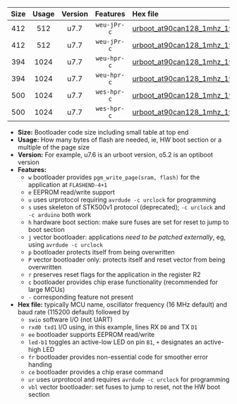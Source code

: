 |Size|Usage|Version|Features|Hex file|
|:-:|:-:|:-:|:-:|:--|
|412|512|u7.7|`weu-jPr-c`|[urboot_at90can128_1mhz_19200bps_swio_rxd2_txd3_ee_led+b5_fr_ce_ur_vbl.hex](https://raw.githubusercontent.com/stefanrueger/urboot.hex/main/cores/megacore/at90can128/fcpu_1mhz/19200_bps/urboot_at90can128_1mhz_19200bps_swio_rxd2_txd3_ee_led+b5_fr_ce_ur_vbl.hex)|
|412|512|u7.7|`weu-jPr-c`|[urboot_at90can128_1mhz_19200bps_swio_rxe0_txe1_ee_led+b5_fr_ce_ur_vbl.hex](https://raw.githubusercontent.com/stefanrueger/urboot.hex/main/cores/megacore/at90can128/fcpu_1mhz/19200_bps/urboot_at90can128_1mhz_19200bps_swio_rxe0_txe1_ee_led+b5_fr_ce_ur_vbl.hex)|
|394|1024|u7.7|`weu-hpr-c`|[urboot_at90can128_1mhz_19200bps_swio_rxd2_txd3_ee_led+b5_fr_ce_ur.hex](https://raw.githubusercontent.com/stefanrueger/urboot.hex/main/cores/megacore/at90can128/fcpu_1mhz/19200_bps/urboot_at90can128_1mhz_19200bps_swio_rxd2_txd3_ee_led+b5_fr_ce_ur.hex)|
|394|1024|u7.7|`weu-hpr-c`|[urboot_at90can128_1mhz_19200bps_swio_rxe0_txe1_ee_led+b5_fr_ce_ur.hex](https://raw.githubusercontent.com/stefanrueger/urboot.hex/main/cores/megacore/at90can128/fcpu_1mhz/19200_bps/urboot_at90can128_1mhz_19200bps_swio_rxe0_txe1_ee_led+b5_fr_ce_ur.hex)|
|500|1024|u7.7|`wes-hpr-c`|[urboot_at90can128_1mhz_19200bps_swio_rxd2_txd3_ee_led+b5_fr_ce.hex](https://raw.githubusercontent.com/stefanrueger/urboot.hex/main/cores/megacore/at90can128/fcpu_1mhz/19200_bps/urboot_at90can128_1mhz_19200bps_swio_rxd2_txd3_ee_led+b5_fr_ce.hex)|
|500|1024|u7.7|`wes-hpr-c`|[urboot_at90can128_1mhz_19200bps_swio_rxe0_txe1_ee_led+b5_fr_ce.hex](https://raw.githubusercontent.com/stefanrueger/urboot.hex/main/cores/megacore/at90can128/fcpu_1mhz/19200_bps/urboot_at90can128_1mhz_19200bps_swio_rxe0_txe1_ee_led+b5_fr_ce.hex)|

- **Size:** Bootloader code size including small table at top end
- **Usage:** How many bytes of flash are needed, ie, HW boot section or a multiple of the page size
- **Version:** For example, u7.6 is an urboot version, o5.2 is an optiboot version
- **Features:**
  + `w` bootloader provides `pgm_write_page(sram, flash)` for the application at `FLASHEND-4+1`
  + `e` EEPROM read/write support
  + `u` uses urprotocol requiring `avrdude -c urclock` for programming
  + `s` uses skeleton of STK500v1 protocol (deprecated); `-c urclock` and `-c arduino` both work
  + `h` hardware boot section: make sure fuses are set for reset to jump to boot section
  + `j` vector bootloader: applications *need to be patched externally*, eg, using `avrdude -c urclock`
  + `p` bootloader protects itself from being overwritten
  + `P` vector bootloader only: protects itself and reset vector from being overwritten
  + `r` preserves reset flags for the application in the register R2
  + `c` bootloader provides chip erase functionality (recommended for large MCUs)
  + `-` corresponding feature not present
- **Hex file:** typically MCU name, oscillator frequency (16 MHz default) and baud rate (115200 default) followed by
  + `swio` software I/O (not UART)
  + `rxd0 txd1` I/O using, in this example, lines RX `D0` and TX `D1`
  + `ee` bootloader supports EEPROM read/write
  + `led-b1` toggles an active-low LED on pin `B1`, `+` designates an active-high LED
  + `fr` bootloader provides non-essential code for smoother error handing
  + `ce` bootloader provides a chip erase command
  + `ur` uses urprotocol and requires `avrdude -c urclock` for programming
  + `vbl` vector bootloader: set fuses to jump to reset, not the HW boot section
